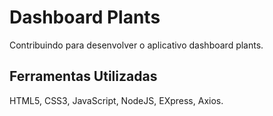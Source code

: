 # Dashboard Plants
Contribuindo para desenvolver o aplicativo dashboard plants.

## Ferramentas Utilizadas
HTML5, CSS3, JavaScript, NodeJS, EXpress, Axios.










 

